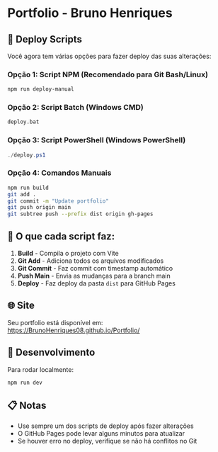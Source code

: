 # Portfolio - Bruno Henriques

## 🚀 Deploy Scripts

Você agora tem várias opções para fazer deploy das suas alterações:

### Opção 1: Script NPM (Recomendado para Git Bash/Linux)
```bash
npm run deploy-manual
```

### Opção 2: Script Batch (Windows CMD)
```cmd
deploy.bat
```

### Opção 3: Script PowerShell (Windows PowerShell)
```powershell
./deploy.ps1
```

### Opção 4: Comandos Manuais
```bash
npm run build
git add .
git commit -m "Update portfolio"
git push origin main
git subtree push --prefix dist origin gh-pages
```

## 📝 O que cada script faz:

1. **Build** - Compila o projeto com Vite
2. **Git Add** - Adiciona todos os arquivos modificados
3. **Git Commit** - Faz commit com timestamp automático
4. **Push Main** - Envia as mudanças para a branch main
5. **Deploy** - Faz deploy da pasta `dist` para GitHub Pages

## 🌐 Site

Seu portfolio está disponível em: https://BrunoHenriques08.github.io/Portfolio/

## 🔧 Desenvolvimento

Para rodar localmente:
```bash
npm run dev
```

## 📋 Notas

- Use sempre um dos scripts de deploy após fazer alterações
- O GitHub Pages pode levar alguns minutos para atualizar
- Se houver erro no deploy, verifique se não há conflitos no Git
